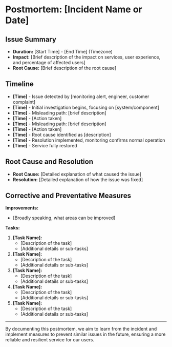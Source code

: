 # Postmortem: [Incident Name or Date]

## Issue Summary
- **Duration:** [Start Time] - [End Time] (Timezone)
- **Impact:** [Brief description of the impact on services, user experience, and percentage of affected users]
- **Root Cause:** [Brief description of the root cause]

## Timeline
- **[Time]** - Issue detected by [monitoring alert, engineer, customer complaint]
- **[Time]** - Initial investigation begins, focusing on [system/component]
- **[Time]** - Misleading path: [brief description]
- **[Time]** - [Action taken]
- **[Time]** - Misleading path: [brief description]
- **[Time]** - [Action taken]
- **[Time]** - Root cause identified as [description]
- **[Time]** - Resolution implemented, monitoring confirms normal operation
- **[Time]** - Service fully restored

## Root Cause and Resolution
- **Root Cause:** [Detailed explanation of what caused the issue]
- **Resolution:** [Detailed explanation of how the issue was fixed]

## Corrective and Preventative Measures
**Improvements:**
- [Broadly speaking, what areas can be improved]

**Tasks:**
1. **[Task Name]:**
   - [Description of the task]
   - [Additional details or sub-tasks]
2. **[Task Name]:**
   - [Description of the task]
   - [Additional details or sub-tasks]
3. **[Task Name]:**
   - [Description of the task]
   - [Additional details or sub-tasks]
4. **[Task Name]:**
   - [Description of the task]
   - [Additional details or sub-tasks]
5. **[Task Name]:**
   - [Description of the task]
   - [Additional details or sub-tasks]

---

By documenting this postmortem, we aim to learn from the incident and implement measures to prevent similar issues in the future, ensuring a more reliable and resilient service for our users.
